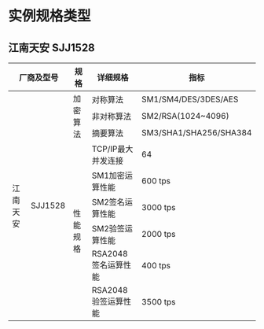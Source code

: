 # 实例规格类型

## 江南天安 SJJ1528 

<table>
  <thead>
    <tr>
      <th colspan="2">厂商及型号</th>
      <th>规格</th>
      <th>详细规格</th>
      <th>指标</th>
    </tr>
  </thead>
  <tbody>
    <tr>
      <td rowspan="9">江南天安</td>
      <td rowspan="9">SJJ1528</td>
      <td rowspan="3">加密算法</td>
      <td>对称算法</td>
      <td>SM1/SM4/DES/3DES/AES</td>
    </tr>
    <tr>
      <td>非对称算法</td>
      <td>SM2/RSA(1024~4096)</td>
    </tr>
    <tr>
      <td>摘要算法</td>
      <td>SM3/SHA1/SHA256/SHA384</td>
    </tr>
    <tr>
      <td rowspan="6">性能规格</td>
      <td>TCP/IP最大并发连接</td>
      <td>64</td>
    </tr>
    <tr>
      <td>SM1加密运算性能</td>
      <td>600 tps</td>
    </tr>
    <tr>
      <td>SM2签名运算性能</td>
      <td>3000 tps</td>
    </tr>
    <tr>
      <td>SM2验签运算性能</td>
      <td>2000 tps</td>
    </tr>
    <tr>
      <td>RSA2048签名运算性能</td>
      <td>400 tps</td>
    </tr>
    <tr>
      <td>RSA2048验签运算性能</td>
      <td>3500 tps</td>
    </tr>
  </tbody>
</table>
